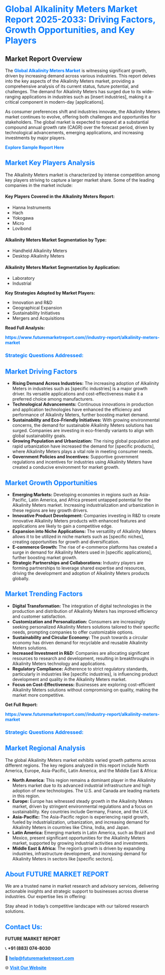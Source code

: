 <h1 style="color: #007BFF;">Global Alkalinity Meters Market Report 2025-2033: Driving Factors, Growth Opportunities, and Key Players</h1>

<section id="overview">
<h2>Market Report Overview</h2>
<p>The <a href="https://www.futuremarketreport.com//industry-report/alkalinity-meters-market" style="color: #007BFF; text-decoration: none;"><strong>Global Alkalinity Meters Market</strong></a> is witnessing significant growth, driven by increasing demand across various industries. This report delves into the key aspects of the Alkalinity Meters market, providing a comprehensive analysis of its current status, future potential, and challenges. The demand for Alkalinity Meters has surged due to its wide-ranging applications in industries such as [insert industries], making it a critical component in modern-day [applications].</p>
<p>As consumer preferences shift and industries innovate, the Alkalinity Meters market continues to evolve, offering both challenges and opportunities for stakeholders. The global market is expected to expand at a substantial compound annual growth rate (CAGR) over the forecast period, driven by technological advancements, emerging applications, and increasing investments by major players.</p>
</section>

<section id="overview">
<p><a href="https://www.futuremarketreport.com//request-sample/reportId=83292" style="color: #007BFF; text-decoration: none;"><strong>Explore Sample Report Here</strong></a></p>
</section>

<section id="key-players">
<h2 style="color: #007BFF;">Market Key Players Analysis</h2>
<p>The Alkalinity Meters market is characterized by intense competition among key players striving to capture a larger market share. Some of the leading companies in the market include:</p>
<h4>Key Players Covered in the Alkalinity Meters Report:</h4>
<ul><li>Hanna Instruments</li><li>Hach</li><li>Yokogawa</li><li>Micro</li><li>Lovibond</li></ul>
<h4>Alkalinity Meters Market Segmentation by Type:</h4>
<ul><li>Handheld Alkalinity Meters</li><li>Desktop Alkalinity Meters</li></ul>

<h4>Alkalinity Meters Market Segmentation by Application:</h4>
<ul><li>Laboratory</li><li>Industrial</li></ul>
<p><strong>Key Strategies Adopted by Market Players:</strong></p>
<ul>
<li>Innovation and R&D</li>
<li>Geographical Expansion</li>
<li>Sustainability Initiatives</li>
<li>Mergers and Acquisitions</li>
</ul>
</section>

<section>
<p><strong>Read Full Analysis: </strong></p><a href="https://www.futuremarketreport.com//industry-report/alkalinity-meters-market" style="color: #007BFF; text-decoration: none;"><strong>https://www.futuremarketreport.com//industry-report/alkalinity-meters-market</strong></a>
<h3 style="color: #007BFF;">Strategic Questions Addressed:</h3>
</section>

<section id="driving-factors">
<h2 style="color: #007BFF;">Market Driving Factors</h2>
<ul>
<li><strong>Rising Demand Across Industries:</strong> The increasing adoption of Alkalinity Meters in industries such as [specific industries] is a major growth driver. Its versatile applications and cost-effectiveness make it a preferred choice among manufacturers.</li>
<li><strong>Technological Advancements:</strong> Continuous innovations in production and application technologies have enhanced the efficiency and performance of Alkalinity Meters, further boosting market demand.</li>
<li><strong>Sustainability and Eco-Friendly Initiatives:</strong> With growing environmental concerns, the demand for sustainable Alkalinity Meters solutions has surged. Companies are investing in eco-friendly variants to align with global sustainability goals.</li>
<li><strong>Growing Population and Urbanization:</strong> The rising global population and rapid urbanization have increased the demand for [specific products], where Alkalinity Meters plays a vital role in meeting consumer needs.</li>
<li><strong>Government Policies and Incentives:</strong> Supportive government regulations and incentives for industries using Alkalinity Meters have created a conducive environment for market growth.</li>
</ul>
</section>

<section id="growth-opportunities">
<h2 style="color: #007BFF;">Market Growth Opportunities</h2>
<ul>
<li><strong>Emerging Markets:</strong> Developing economies in regions such as Asia-Pacific, Latin America, and Africa present untapped potential for the Alkalinity Meters market. Increasing industrialization and urbanization in these regions are key growth drivers.</li>
<li><strong>Innovative Product Development:</strong> Companies investing in R&D to create innovative Alkalinity Meters products with enhanced features and applications are likely to gain a competitive edge.</li>
<li><strong>Expansion into Niche Applications:</strong> The versatility of Alkalinity Meters allows it to be utilized in niche markets such as [specific niches], creating opportunities for growth and diversification.</li>
<li><strong>E-commerce Growth:</strong> The rise of e-commerce platforms has created a surge in demand for Alkalinity Meters used in [specific applications], further boosting market growth.</li>
<li><strong>Strategic Partnerships and Collaborations:</strong> Industry players are forming partnerships to leverage shared expertise and resources, driving the development and adoption of Alkalinity Meters products globally.</li>
</ul>
</section>

<section id="trending-factors">
<h2 style="color: #007BFF;">Market Trending Factors</h2>
<ul>
<li><strong>Digital Transformation:</strong> The integration of digital technologies in the production and distribution of Alkalinity Meters has improved efficiency and customer satisfaction.</li>
<li><strong>Customization and Personalization:</strong> Consumers are increasingly seeking personalized Alkalinity Meters solutions tailored to their specific needs, prompting companies to offer customizable options.</li>
<li><strong>Sustainability and Circular Economy:</strong> The push towards a circular economy has driven demand for recyclable and reusable Alkalinity Meters solutions.</li>
<li><strong>Increased Investment in R&D:</strong> Companies are allocating significant resources to research and development, resulting in breakthroughs in Alkalinity Meters technology and applications.</li>
<li><strong>Regulatory Compliance:</strong> Adherence to strict regulatory standards, particularly in industries like [specific industries], is influencing product development and quality in the Alkalinity Meters market.</li>
<li><strong>Focus on Cost-Effectiveness:</strong> Businesses are exploring cost-efficient Alkalinity Meters solutions without compromising on quality, making the market more competitive.</li>
</ul>
</section>

<section>
<p><strong>Get Full Report: </strong></p><a href="https://www.futuremarketreport.com//industry-report/alkalinity-meters-market" style="color: #007BFF; text-decoration: none;"><strong>https://www.futuremarketreport.com//industry-report/alkalinity-meters-market</strong></a>
<h3 style="color: #007BFF;">Strategic Questions Addressed:</h3>
</section>


<section id="regional-analysis">
<h2 style="color: #007BFF;">Market Regional Analysis</h2>
<p>The global Alkalinity Meters market exhibits varied growth patterns across different regions. The key regions analyzed in this report include North America, Europe, Asia-Pacific, Latin America, and the Middle East & Africa:</p>
<ul>
<li><strong>North America:</strong> This region remains a dominant player in the Alkalinity Meters market due to its advanced industrial infrastructure and high adoption of new technologies. The U.S. and Canada are leading markets in this region.</li>
<li><strong>Europe:</strong> Europe has witnessed steady growth in the Alkalinity Meters market, driven by stringent environmental regulations and a focus on sustainability. Key countries include Germany, France, and the U.K.</li>
<li><strong>Asia-Pacific:</strong> The Asia-Pacific region is experiencing rapid growth, fueled by industrialization, urbanization, and increasing demand for Alkalinity Meters in countries like China, India, and Japan.</li>
<li><strong>Latin America:</strong> Emerging markets in Latin America, such as Brazil and Mexico, present significant opportunities for the Alkalinity Meters market, supported by growing industrial activities and investments.</li>
<li><strong>Middle East & Africa:</strong> The region’s growth is driven by expanding industries, infrastructure development, and increasing demand for Alkalinity Meters in sectors like [specific sectors].</li>
</ul>
</section>

<footer>
<h2 style="color: #007BFF;">About FUTURE MARKET REPORT</h2>
<p>We are a trusted name in market research and advisory services, delivering actionable insights and strategic support to businesses across diverse industries. Our expertise lies in offering:</p>

<p>Stay ahead in today’s competitive landscape with our tailored research solutions.</p>

<h2 style="color: #007BFF;">Contact Us:</h2>
<p><strong>FUTURE MARKET REPORT</strong></p>
<p>📞 <strong>+91 (883) 074-8030</strong></p>
<p>📧 <strong><a href="mailto:help@futuremarketreport.com" style="color: #007BFF;">help@futuremarketreport.com</a></strong></p>
<p>🌐 <strong><a href="https://www.futuremarketreport.com/" style="color: #007BFF;">Visit Our Website</a></strong></p>
</footer>